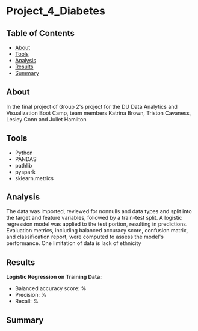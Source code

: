 # Project_4_Diabetes
## Table of Contents
* [About](#about)
* [Tools](#tools)
* [Analysis](#analysis)
* [Results](#results)
* [Summary](#summary)
## About
In the final project of Group 2's project for the DU Data Analytics and Visualization Boot Camp, team members Katrina Brown, Triston Cavaness, Lesley Conn and Juliet Hamilton
## Tools
* Python
* PANDAS
* pathlib
* pyspark
* sklearn.metrics
## Analysis
The data was imported, reviewed for nonnulls and data types and split into the target and feature variables, followed by a train-test split. A logistic regression model was applied to the test portion, resulting in predictions. Evaluation metrics, including balanced accuracy score, confusion matrix, and classification report, were computed to assess the model's performance.
One limitation of data is lack of ethnicity


## Results
**Logistic Regression on Training Data:**  
* Balanced accuracy score: %  
* Precision: %  
* Recall: %  

## Summary
  
